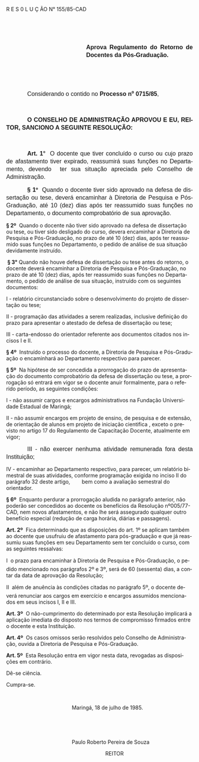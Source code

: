 <body lang=PT-BR style='tab-interval:35.4pt'>

<div class=Section1>

<p class=MsoTitle>R E S 0 L U Ç ÃO N° 155/85-CAD</p>

<p class=MsoNormal style='text-align:justify;text-indent:42.55pt;line-height:
150%'><span style='font-size:12.0pt;mso-bidi-font-size:10.0pt;font-family:Arial'><![if !supportEmptyParas]>&nbsp;<![endif]><o:p></o:p></span></p>

<p class=MsoNormal style='text-align:justify;text-indent:42.55pt;line-height:
150%'><span style='font-size:12.0pt;mso-bidi-font-size:10.0pt;font-family:Arial'><![if !supportEmptyParas]>&nbsp;<![endif]><o:p></o:p></span></p>

<p class=MsoNormal style='margin-left:162.0pt;text-align:justify;line-height:
150%'><b><span style='font-size:12.0pt;mso-bidi-font-size:10.0pt;font-family:
Arial'>Aprova Regulamento do Retorno de Docentes da Pós-Graduação.<o:p></o:p></span></b></p>

<p class=MsoNormal style='text-align:justify;text-indent:42.55pt;line-height:
150%'><span style='font-size:12.0pt;mso-bidi-font-size:10.0pt;font-family:Arial'><![if !supportEmptyParas]>&nbsp;<![endif]><o:p></o:p></span></p>

<p class=MsoNormal style='text-align:justify;text-indent:42.55pt;line-height:
150%'><span style='font-size:12.0pt;mso-bidi-font-size:10.0pt;font-family:Arial'><![if !supportEmptyParas]>&nbsp;<![endif]><o:p></o:p></span></p>

<p class=MsoNormal style='text-align:justify;text-indent:42.55pt;line-height:
150%'><span style='font-size:12.0pt;mso-bidi-font-size:10.0pt;font-family:Arial'>Considerando
o contido no <b>Processo n</b></span><b><span style='font-size:13.0pt;
mso-bidi-font-size:10.0pt;font-family:Arial'>º </span></b><b><span
style='font-size:12.0pt;mso-bidi-font-size:10.0pt;font-family:Arial'>0715/85</span></b><span
style='font-size:12.0pt;mso-bidi-font-size:10.0pt;font-family:Arial'>,<o:p></o:p></span></p>

<p class=MsoNormal style='text-align:justify;text-indent:42.55pt;line-height:
150%'><span style='font-size:12.0pt;mso-bidi-font-size:10.0pt;font-family:Arial'><![if !supportEmptyParas]>&nbsp;<![endif]><o:p></o:p></span></p>

<p class=MsoNormal style='text-align:justify;text-indent:42.55pt;line-height:
150%'><b><span style='font-size:12.0pt;mso-bidi-font-size:10.0pt;font-family:
Arial'>O CONSELHO DE ADMINISTRAÇÃO APROVOU E EU, REITOR, SANCIONO A SEGUINTE
RESOLUÇÃO:<o:p></o:p></span></b></p>

<p class=MsoNormal style='text-align:justify;text-indent:42.55pt;line-height:
150%'><span style='font-size:12.0pt;mso-bidi-font-size:10.0pt;font-family:Arial'><![if !supportEmptyParas]>&nbsp;<![endif]><o:p></o:p></span></p>

<p class=MsoNormal style='text-align:justify;text-indent:42.55pt;line-height:
150%'><b><span style='font-size:12.0pt;mso-bidi-font-size:10.0pt;font-family:
Arial'>Art. 1°</span></b><span style='font-size:12.0pt;mso-bidi-font-size:10.0pt;
font-family:Arial'><span style="mso-spacerun: yes">  </span>O docente que tiver
concluído o curso ou cujo prazo de afastamento tiver expirado, reassumirá suas
funções no Departamento, devendo<span style="mso-spacerun: yes">  </span>ter
sua situação apreciada pelo Conselho de Administração.<o:p></o:p></span></p>

<p class=MsoNormal style='text-align:justify;text-indent:42.55pt;line-height:
150%'><b><span style='font-size:12.0pt;mso-bidi-font-size:10.0pt;font-family:
Arial'>§ 1º</span></b><span style='font-size:12.0pt;mso-bidi-font-size:10.0pt;
font-family:Arial'><span style="mso-spacerun: yes">  </span>Quando o docente
tiver sido aprovado na defesa de dissertação ou tese, deverá encaminhar à
Direto­ria de Pesquisa e Pós-Graduação, até 10 (dez) dias após ter reassumido
suas funções no Departamento, o documento comprobatório de sua aprovação. <o:p></o:p></span></p>

<p class=MsoBodyTextIndent><b>§ 2º</b><span style="mso-spacerun: yes"> 
</span>Quando o docente não tiver sido aprovado na defe­sa de dissertação ou
tese, ou tiver sido desliga­do do curso, devera encaminhar a Diretoria de
Pesquisa e Pós-Graduação, no prazo de até 10 (dez) dias, após ter reassumido
suas funções no Departamento, o pedido de análise de sua situação devidamente
instruído.</p>

<p class=MsoBodyTextIndent><b><span style="mso-spacerun: yes"> </span>§ 3°</b>
Quando não houve defesa de dissertação ou tese antes do retorno, o docente
deverá encaminhar a Di­retoria de Pesquisa e Pós-Graduação, no prazo de até 10
(dez) dias, após ter reassumido suas funções no Departamento, o pedido de
análise de sua situação, instruído com os seguintes documentos: </p>

<p class=MsoBodyTextIndent>I - relatório circunstanciado sobre o desenvol­vimento
do projeto de dissertação ou tese; </p>

<p class=MsoBodyTextIndent>II - programação das atividades a serem realiza­das,
inclusive definição do prazo para apresentar o atestado de defesa de
dissertação ou tese;</p>

<p class=MsoBodyTextIndent>III - carta-endosso do orientador referente aos
documentos citados nos incisos I e II. </p>

<p class=MsoBodyTextIndent><b>§ 4º</b><span style="mso-spacerun: yes"> 
</span>Instruído o processo do docente, a Diretoria de Pesquisa e Pós-Graduação
o encaminhará ao Departamento respectivo para parecer.</p>

<p class=MsoBodyTextIndent><b>§ 5º</b><span style="mso-spacerun: yes"> 
</span>Na hipótese de ser concedida a prorrogação do prazo de apresentação do
documento comprobatório da defesa de dissertação ou tese, a prorrogação só
entrará em vigor se o docente anuir formalmente, para o referido período, as
seguintes condições: </p>

<p class=MsoBodyTextIndent>I - não assumir cargos e encargos administrati­vos
na Fundação Universidade Estadual de Maringá;</p>

<p class=MsoBodyTextIndent>II - não assumir encargos em projeto de ensino, de
pesquisa e de extensão, de orientação de alunos em projeto de iniciação
cientifica , exceto o previsto no artigo 17 do Regulamento de Capacitação
Docente, atualmente em vigor;</p>

<p class=MsoNormal style='text-align:justify;text-indent:42.55pt;line-height:
150%'><span style='font-size:12.0pt;mso-bidi-font-size:10.0pt;font-family:Arial'>III
- não exercer nenhuma atividade remunerada fora desta Instituição;<o:p></o:p></span></p>

<p class=MsoBodyTextIndent style='tab-stops:48.6pt'>IV - encaminhar ao
Departamento respectivo, para parecer, um relatório bimestral de suas
atividades, conforme programação exigida no inciso II do parágrafo 32 deste artigo,<span
style='mso-tab-count:1'>        </span>bem como a avaliação semestral do
orientador. </p>

<p class=MsoBodyTextIndent style='tab-stops:48.6pt'><b>§ 6º</b><span
style="mso-spacerun: yes">  </span>Enquanto perdurar a prorrogação aludida no
parágrafo anterior, não poderão ser concedidos ao docente os benefícios da
Resolução nº005/77-CAD, nem novos afastamentos, e não lhe será assegurado qualquer
outro benefício especial (redução de carga horária, diárias e passagens).</p>

<p class=MsoBodyTextIndent style='tab-stops:48.6pt'><b>Art. 2º</b><span
style="mso-spacerun: yes">  </span>Fica determinado que as disposições do art.
1º se aplicam também ao docente que usufruiu de afastamento para pós-graduação
e que já reassumiu suas funções em seu Departamento sem ter concluído o curso,
com as seguintes ressalvas:</p>

<p class=MsoBodyTextIndent style='tab-stops:48.6pt'>I  o prazo para encaminhar
à Diretoria de Pesquisa e Pós-Graduação, o pedido mencionado nos parágrafos 2º
e 3º, será de 60 (sessenta) dias, a contar da data de aprovação da Resolução;</p>

<p class=MsoBodyTextIndent style='tab-stops:48.6pt'>II  além de anuência às
condições citadas no parágrafo 5º, o docente deverá renunciar aos cargos em
exercício e encargos assumidos mencionados em seus incisos I, II e III.</p>

<p class=MsoBodyTextIndent style='tab-stops:48.6pt'><b>Art. 3º</b><span
style="mso-spacerun: yes">  </span>O não-cumprimento do determinado por esta
Resolução implicará a aplicação imediata do disposto nos termos de compromisso
firmados entre o docente e esta Instituição.</p>

<p class=MsoBodyTextIndent style='tab-stops:48.6pt'><b>Art. 4º</b><span
style="mso-spacerun: yes">  </span>Os casos omissos serão resolvidos pelo
Conselho de Administração, ouvida a Diretoria de Pesquisa e Pós-Graduação.</p>

<p class=MsoBodyTextIndent style='tab-stops:48.6pt'><b>Art. 5º</b><span
style="mso-spacerun: yes">  </span>Esta Resolução entra em vigor nesta data, revogadas
as disposições em contrário.</p>

<p class=MsoBodyTextIndent style='tab-stops:48.6pt'>Dê-se ciência.</p>

<p class=MsoBodyTextIndent style='tab-stops:48.6pt'>Cumpra-se.</p>

<p class=MsoBodyTextIndent style='tab-stops:48.6pt'><![if !supportEmptyParas]>&nbsp;<![endif]><o:p></o:p></p>

<p class=MsoBodyTextIndent style='tab-stops:48.6pt'><span style='mso-tab-count:
5'>                                             </span>Maringá, 18 de julho de
1985.</p>

<p class=MsoBodyTextIndent style='tab-stops:48.6pt'><![if !supportEmptyParas]>&nbsp;<![endif]><o:p></o:p></p>

<p class=MsoBodyTextIndent style='tab-stops:48.6pt'><![if !supportEmptyParas]>&nbsp;<![endif]><o:p></o:p></p>

<p class=MsoBodyTextIndent style='tab-stops:48.6pt'><span style='mso-tab-count:
5'>                                             </span>Paulo Roberto Pereira de
Souza</p>

<p class=MsoBodyTextIndent style='tab-stops:48.6pt'><span style='mso-tab-count:
7'>                                                                    </span>REITOR</p>

<p class=MsoBodyTextIndent style='tab-stops:48.6pt'><![if !supportEmptyParas]>&nbsp;<![endif]><o:p></o:p></p>

</div>

</body>
